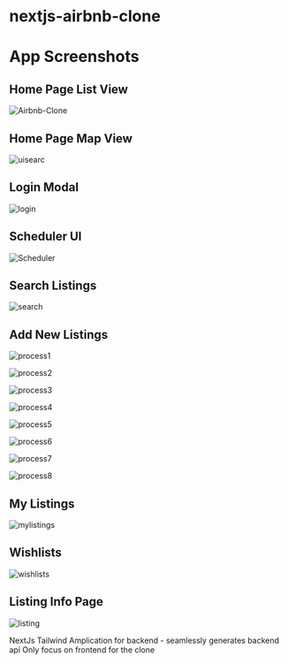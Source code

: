 
# nextjs-airbnb-clone

# App Screenshots

## Home Page List View

![Airbnb-Clone](https://github.com/koolkishan/nextjs-airbnb-clone/assets/30298996/fbbaf229-c068-40c4-a65f-6cf5d32fc32a)

## Home Page Map View

![uisearc](https://github.com/koolkishan/nextjs-airbnb-clone/assets/30298996/1c2feba3-52b5-4554-86cb-9719c104f09a)

## Login Modal

![login](https://github.com/koolkishan/nextjs-airbnb-clone/assets/30298996/ec3d0747-806e-4bb0-91dd-6b4e36594119)

## Scheduler UI

![Scheduler](https://github.com/koolkishan/nextjs-airbnb-clone/assets/30298996/1be02fc9-43e3-4236-b28d-263032857e4f)

## Search Listings

![search](https://github.com/koolkishan/nextjs-airbnb-clone/assets/30298996/b1d22787-df9a-4012-b5f6-5d5e09124eb4)

## Add New Listings

![process1](https://github.com/koolkishan/nextjs-airbnb-clone/assets/30298996/42b32543-5675-4572-8af8-a09aa87adca5)

![process2](https://github.com/koolkishan/nextjs-airbnb-clone/assets/30298996/6f261118-c03e-4203-b4ba-7b3b2ae7ccd3)

![process3](https://github.com/koolkishan/nextjs-airbnb-clone/assets/30298996/547b7a96-95de-43e0-bd79-19ce6d11eb44)

![process4](https://github.com/koolkishan/nextjs-airbnb-clone/assets/30298996/16b79d34-2f1b-484b-bd2d-ac46604c21a6)

![process5](https://github.com/koolkishan/nextjs-airbnb-clone/assets/30298996/47bade4d-7372-4ccd-9bb5-31525db15780)

![process6](https://github.com/koolkishan/nextjs-airbnb-clone/assets/30298996/675ca549-fbe0-498b-bc4d-5b1f113bd15c)

![process7](https://github.com/koolkishan/nextjs-airbnb-clone/assets/30298996/7db9384e-d3dd-4a2a-9100-a3e0d0d1c38f)

![process8](https://github.com/koolkishan/nextjs-airbnb-clone/assets/30298996/2f8cc2ad-161e-4095-9dd0-a64c9bd27d88)

## My Listings

![mylistings](https://github.com/koolkishan/nextjs-airbnb-clone/assets/30298996/e69a8034-cc5a-4dd3-be54-982acd21313c)

## Wishlists

![wishlists](https://github.com/koolkishan/nextjs-airbnb-clone/assets/30298996/6ac53b38-3587-4755-8c5a-a84aee15e613)

## Listing Info Page

![listing](https://github.com/koolkishan/nextjs-airbnb-clone/assets/30298996/d1f3b96b-55d2-4ebb-8944-bf35238c3f0c)


NextJs Tailwind
Amplication for backend - seamlessly generates backend api
Only focus on frontend for the clone
